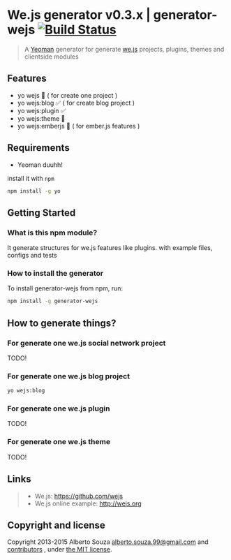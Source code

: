 # We.js generator v0.3.x | generator-wejs [![Build Status](https://secure.travis-ci.org/wejs/generator-wejs.png?branch=master)](https://travis-ci.org/wejs/generator-wejs)

> A [Yeoman](http://yeoman.io) generator for generate [we.js](https://github.com/wejs) projects, plugins, themes and clientside modules

## Features

 - yo wejs :construction: ( for create one project )
 - yo wejs:blog :white_check_mark: ( for create blog project )
 - yo wejs:plugin :white_check_mark:
 - yo wejs:theme :construction:
 - yo wejs:emberjs :construction: ( for ember.js features )

## Requirements

 - Yeoman duuhh!

install it with ```npm```

```bash
npm install -g yo
```

## Getting Started

### What is this npm module?

It generate structures for we.js features like plugins. with example files, configs and tests


### How to install the generator

To install generator-wejs from npm, run:

```bash
npm install -g generator-wejs
```

## How to generate things?

### For generate one we.js social network project
TODO!

### For generate one we.js blog project

```sh
yo wejs:blog
```

### For generate one we.js plugin
TODO!

### For generate one we.js theme
TODO!

## Links

> * We.js: https://github.com/wejs
> * We.js online example: http://wejs.org

## Copyright and license

Copyright 2013-2015 Alberto Souza <alberto.souza.99@gmail.com> and [contributors](https://github.com/wejs/generator-wejs/graphs/contributors) , under [the MIT license](LICENSE).

